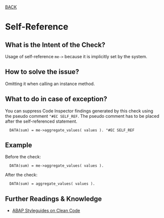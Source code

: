 [BACK](../check_documentation.md)

# Self-Reference
## What is the Intent of the Check?
Usage of self-reference `me->` because it is implicitly set by the system.

## How to solve the issue?
Omitting it when calling an instance method.
 
## What to do in case of exception?
You can suppress Code Inspector findings generated by this check using the pseudo comment `"#EC SELF_REF`. 
The pseudo comment has to be placed after the self-referenced statement.

```abap
  DATA(sum) = me->aggregate_values( values ). "#EC SELF_REF
```

## Example
Before the check: 
```abap
  DATA(sum) = me->aggregate_values( values ).
```

After the check:
```abap
  DATA(sum) = aggregate_values( values ).
```

## Further Readings & Knowledge
* [ABAP Styleguides on Clean Code](https://github.com/SAP/styleguides/blob/master/clean-abap/CleanABAP.md#omit-the-self-reference-me-when-calling-an-instance-method)
